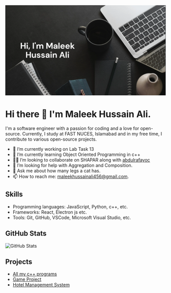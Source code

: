 <img src= "github-readme-picture.png" alt= "github-profile-picture">

# Hi there 👋 I'm Maleek Hussain Ali. 

<p>I'm a software engineer with a passion for coding and a love for open-source. Currently, I study at FAST NUCES, Islamabad and in my free time, I contribute to various open-source projects.</p>


- 🔭 I’m currently working on Lab Task 13
- 🌱 I’m currently learning Object Oriented Programming in c++
- 👨‍💻 I’m looking to collaborate on SHAPAR along with [abdulrafayoc](https://github.com/abdulrafayoc)
- 🤔 I’m looking for help with Aggregation and Composition.
- 💬 Ask me about how many legs a cat has.
- 📫 How to reach me: maleekhussainali456@gmail.com.

<h2>Skills</h2>
<ul>
  <li>Programming languages: JavaScript, Python, c++, etc.</li>
  <li>Frameworks: React, Electron js etc.</li>
  <li>Tools: Git, GitHub, VSCode, Microsoft Visual Studio, etc.</li>
</ul>

<h2>GitHub Stats</h2>
<p>
  <img src="https://github-readme-stats.vercel.app/api?username=MaleekNoob&show_icons=true&theme=radical" alt="GitHub Stats">
</p>

<h2>Projects</h2>
<ul>
  <li><a href="https://github.com/MaleekNoob/cpp-programs">All my c++ programs</a></li>
  <li><a href="https://github.com/MaleekNoob/game_project">Game Project</a></li>
  <li><a href="https://github.com/MaleekNoob/Hotel-management">Hotel Management System</a></li>
</ul>
